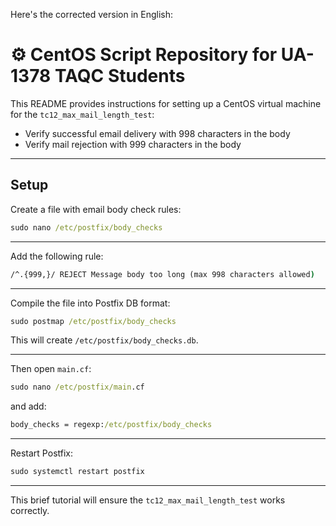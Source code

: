 Here's the corrected version in English:

# ⚙️ CentOS Script Repository for UA-1378 TAQC Students

This README provides instructions for setting up a CentOS virtual machine for the `tc12_max_mail_length_test`:
- Verify successful email delivery with 998 characters in the body
- Verify mail rejection with 999 characters in the body  

---

## Setup

Create a file with email body check rules:
```cmd
sudo nano /etc/postfix/body_checks
```

---

Add the following rule:
```cmd
/^.{999,}/ REJECT Message body too long (max 998 characters allowed)
```

---

Compile the file into Postfix DB format:
```cmd
sudo postmap /etc/postfix/body_checks
```
This will create `/etc/postfix/body_checks.db`.

---

Then open `main.cf`:
```cmd
sudo nano /etc/postfix/main.cf
```
and add:
```cmd
body_checks = regexp:/etc/postfix/body_checks
```

---

Restart Postfix:
```cmd
sudo systemctl restart postfix
```

---

This brief tutorial will ensure the `tc12_max_mail_length_test` works correctly.
